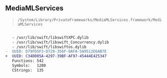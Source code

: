 ## MediaMLServices

> `/System/Library/PrivateFrameworks/MediaMLServices.framework/MediaMLServices`

```diff

   - /usr/lib/swift/libswiftXPC.dylib
   - /usr/lib/swift/libswift_Concurrency.dylib
   - /usr/lib/swift/libswiftos.dylib
-  UUID: D79FD5F3-D729-356F-8AFA-5A9512E6AB7E
+  UUID: C34D005A-4297-39BF-AF97-45444E425347
   Functions: 542
   Symbols:   1280
   CStrings:  135

```

